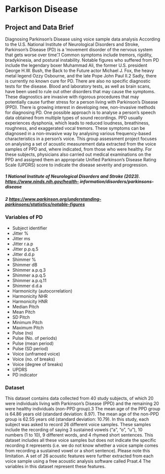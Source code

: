 # Parkison Disease

## Project and Data Brief

Diagnosing Parkinson’s Disease using voice sample data analysis
According to the U.S. National Institute of Neurological Disorders and Stroke, Parkinson’s Disease (PD) is a ‘movement disorder of the nervous system that gets worse over time’.1 Common symptoms include tremors, rigidity, bradykinesia, and postural instability. Notable figures who suffered from PD include the legendary boxer Muhammad Ali, the former U.S. president George H.W. Bush, the Back to the Future actor Michael J. Fox, the heavy metal legend Ozzy Osbourne, and the late Pope John Paul II.2 Sadly, there is currently no known cure for PD. There are also no specific diagnostic tests for the disease. Blood and laboratory tests, as well as brain scans, have been used to rule out other disorders that may cause the symptoms. These diagnostics are invasive with rigorous procedures that may potentially cause further stress for a person living with Parkinson’s Disease (PPD).
There is growing interest in developing new, non-invasive methods for diagnosing PD. One possible approach is to analyse a person’s speech data obtained from multiple types of sound recordings. PPD usually experiences dysphonia, which leads to reduced loudness, breathiness, roughness, and exaggerated vocal tremors. These symptoms can be diagnosed in a non-invasive way by analysing various frequency-based characteristics in a person’s voice.
This group assessment project focuses on analysing a set of acoustic measurement data extracted from the voice samples of PPD and, where indicated, from those who were healthy. For these subjects, physicians also carried out medical examinations on the PPD and assigned them an appropriate Unified Parkinson’s Disease Rating Scale (UPDRS) score to indicate the disease severity and progression.

##### 1 National Institute of Neurological Disorders and Stroke (2023). https://www.ninds.nih.gov/health- information/disorders/parkinsons-disease

##### 2 https://www.parkinson.org/understanding-parkinsons/statistics/notable-figures

### Variables of PD

- Subject identifier
- Jitter %
- Jitter ms
- Jitter r.a.p
- Jitter p.p.q.5
- Jitter d.d.p
- Shimmer %
- Shimmer dB
- Shimmer a.p.q.3
- Shimmer a.p.q.5
- Shimmer a.p.q.11
- Shimmer d.d.a
- Harmonicity (autocorrelation)
- Harmonicity NHR
- Harmonicity HNR
- Median Pitch
- Mean Pitch
- SD Pitch
- Minimum Pitch
- Maximum Pitch
- Pulse (no)
- Pulse (No. of periods)
- Pulse (mean period)
- Pulse (SD period)
- Voice (unframed voice)
- Voice (no. of breaks)
- Voice (degree of breaks)
- UPDRS
- PD indicator

### Dataset

This dataset contains data collected from 40 study subjects, of which 20 were individuals living with Parkinson’s Disease (PPD) and the remaining 20 were healthy individuals (non-PPD group).3 The mean age of the PPD group is 64.86 years old (standard deviation: 8.97). The mean age of the non-PPD group is 62.55 years old (standard deviation: 10.79).
In this study, each subject was asked to record 26 different voice samples. These samples include the recording of saying 3 sustained vowels (“a”, “o”, “u”), 10 numbers (1 to 10), 9 different words, and 4 rhymed short sentences. This dataset includes all these voice samples but does not indicate the specific recording it represents (i.e. we do not know whether a voice sample comes from recording a sustained vowel or a short sentence). Please note this limitation.
A set of 26 acoustic features were further extracted from each voice sample using a free acoustic analysis software called Praat.4 The variables in this dataset represent these features.
